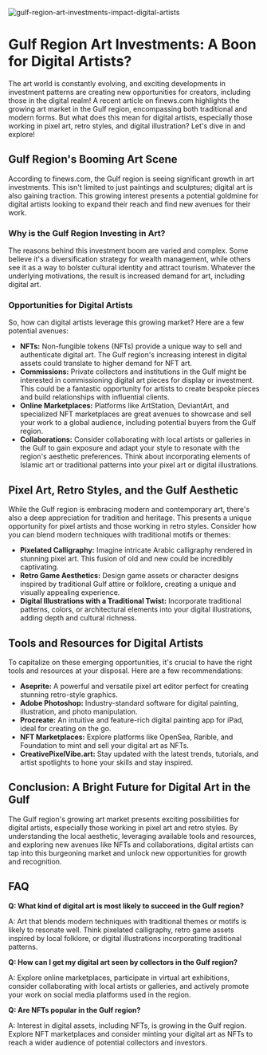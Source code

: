 ![gulf-region-art-investments-impact-digital-artists](https://images.pexels.com/photos/11118835/pexels-photo-11118835.jpeg?auto=compress&cs=tinysrgb&fit=crop&h=627&w=1200)

# Gulf Region Art Investments: A Boon for Digital Artists?

The art world is constantly evolving, and exciting developments in investment patterns are creating new opportunities for creators, including those in the digital realm! A recent article on finews.com highlights the growing art market in the Gulf region, encompassing both traditional and modern forms. But what does this mean for digital artists, especially those working in pixel art, retro styles, and digital illustration? Let's dive in and explore!

## Gulf Region's Booming Art Scene

According to finews.com, the Gulf region is seeing significant growth in art investments. This isn't limited to just paintings and sculptures; digital art is also gaining traction. This growing interest presents a potential goldmine for digital artists looking to expand their reach and find new avenues for their work.

### Why is the Gulf Region Investing in Art?

The reasons behind this investment boom are varied and complex. Some believe it's a diversification strategy for wealth management, while others see it as a way to bolster cultural identity and attract tourism. Whatever the underlying motivations, the result is increased demand for art, including digital art.

### Opportunities for Digital Artists

So, how can digital artists leverage this growing market? Here are a few potential avenues:

*   **NFTs:** Non-fungible tokens (NFTs) provide a unique way to sell and authenticate digital art. The Gulf region's increasing interest in digital assets could translate to higher demand for NFT art.
*   **Commissions:** Private collectors and institutions in the Gulf might be interested in commissioning digital art pieces for display or investment. This could be a fantastic opportunity for artists to create bespoke pieces and build relationships with influential clients.
*   **Online Marketplaces:** Platforms like ArtStation, DeviantArt, and specialized NFT marketplaces are great avenues to showcase and sell your work to a global audience, including potential buyers from the Gulf region.
*   **Collaborations:** Consider collaborating with local artists or galleries in the Gulf to gain exposure and adapt your style to resonate with the region's aesthetic preferences. Think about incorporating elements of Islamic art or traditional patterns into your pixel art or digital illustrations.

## Pixel Art, Retro Styles, and the Gulf Aesthetic

While the Gulf region is embracing modern and contemporary art, there's also a deep appreciation for tradition and heritage. This presents a unique opportunity for pixel artists and those working in retro styles. Consider how you can blend modern techniques with traditional motifs or themes:

*   **Pixelated Calligraphy:** Imagine intricate Arabic calligraphy rendered in stunning pixel art. This fusion of old and new could be incredibly captivating.
*   **Retro Game Aesthetics:** Design game assets or character designs inspired by traditional Gulf attire or folklore, creating a unique and visually appealing experience.
*   **Digital Illustrations with a Traditional Twist:** Incorporate traditional patterns, colors, or architectural elements into your digital illustrations, adding depth and cultural richness.

## Tools and Resources for Digital Artists

To capitalize on these emerging opportunities, it's crucial to have the right tools and resources at your disposal. Here are a few recommendations:

*   **Aseprite:** A powerful and versatile pixel art editor perfect for creating stunning retro-style graphics.
*   **Adobe Photoshop:** Industry-standard software for digital painting, illustration, and photo manipulation.
*   **Procreate:** An intuitive and feature-rich digital painting app for iPad, ideal for creating on the go.
*   **NFT Marketplaces:** Explore platforms like OpenSea, Rarible, and Foundation to mint and sell your digital art as NFTs.
*   **CreativePixelVibe.art:** Stay updated with the latest trends, tutorials, and artist spotlights to hone your skills and stay inspired.

## Conclusion: A Bright Future for Digital Art in the Gulf

The Gulf region's growing art market presents exciting possibilities for digital artists, especially those working in pixel art and retro styles. By understanding the local aesthetic, leveraging available tools and resources, and exploring new avenues like NFTs and collaborations, digital artists can tap into this burgeoning market and unlock new opportunities for growth and recognition.

## FAQ

**Q: What kind of digital art is most likely to succeed in the Gulf region?**

A: Art that blends modern techniques with traditional themes or motifs is likely to resonate well. Think pixelated calligraphy, retro game assets inspired by local folklore, or digital illustrations incorporating traditional patterns.

**Q: How can I get my digital art seen by collectors in the Gulf region?**

A: Explore online marketplaces, participate in virtual art exhibitions, consider collaborating with local artists or galleries, and actively promote your work on social media platforms used in the region.

**Q: Are NFTs popular in the Gulf region?**

A: Interest in digital assets, including NFTs, is growing in the Gulf region. Explore NFT marketplaces and consider minting your digital art as NFTs to reach a wider audience of potential collectors and investors.